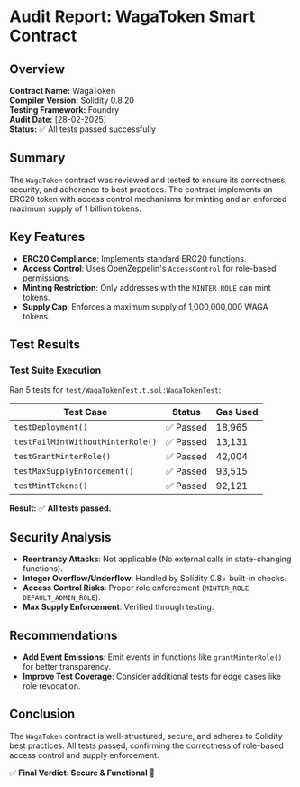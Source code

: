# Audit Report: WagaToken Smart Contract

## Overview
**Contract Name:** WagaToken  
**Compiler Version:** Solidity 0.8.20  
**Testing Framework:** Foundry  
**Audit Date:** [28-02-2025]  
**Status:** ✅ All tests passed successfully  

## Summary
The `WagaToken` contract was reviewed and tested to ensure its correctness, security, and adherence to best practices. The contract implements an ERC20 token with access control mechanisms for minting and an enforced maximum supply of 1 billion tokens.

## Key Features
- **ERC20 Compliance**: Implements standard ERC20 functions.
- **Access Control**: Uses OpenZeppelin's `AccessControl` for role-based permissions.
- **Minting Restriction**: Only addresses with the `MINTER_ROLE` can mint tokens.
- **Supply Cap**: Enforces a maximum supply of 1,000,000,000 WAGA tokens.

## Test Results
### **Test Suite Execution**
Ran 5 tests for `test/WagaTokenTest.t.sol:WagaTokenTest`:

| Test Case | Status | Gas Used |
|-----------|--------|----------|
| `testDeployment()` | ✅ Passed | 18,965 |
| `testFailMintWithoutMinterRole()` | ✅ Passed | 13,131 |
| `testGrantMinterRole()` | ✅ Passed | 42,004 |
| `testMaxSupplyEnforcement()` | ✅ Passed | 93,515 |
| `testMintTokens()` | ✅ Passed | 92,121 |

**Result:** ✅ **All tests passed.**

## Security Analysis
- **Reentrancy Attacks**: Not applicable (No external calls in state-changing functions).
- **Integer Overflow/Underflow**: Handled by Solidity 0.8+ built-in checks.
- **Access Control Risks**: Proper role enforcement (`MINTER_ROLE`, `DEFAULT_ADMIN_ROLE`).
- **Max Supply Enforcement**: Verified through testing.

## Recommendations
- **Add Event Emissions**: Emit events in functions like `grantMinterRole()` for better transparency.
- **Improve Test Coverage**: Consider additional tests for edge cases like role revocation.

## Conclusion
The `WagaToken` contract is well-structured, secure, and adheres to Solidity best practices. All tests passed, confirming the correctness of role-based access control and supply enforcement.

✅ **Final Verdict: Secure & Functional** 🚀

